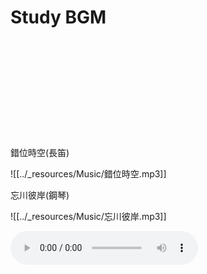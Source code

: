 # Study BGM
<br>
<br>
<br>
<br>
<br>
<br>
<br>
<br>
<br>
<br>
錯位時空(長笛)

![[../_resources/Music/錯位時空.mp3]]

忘川彼岸(鋼琴)

![[../_resources/Music/忘川彼岸.mp3]]



<audio controls="controls" autoplay="autoplay">
  <source src="../_resources/Music/忘川彼岸.mp3" type="audio/mpeg" />
</audio>